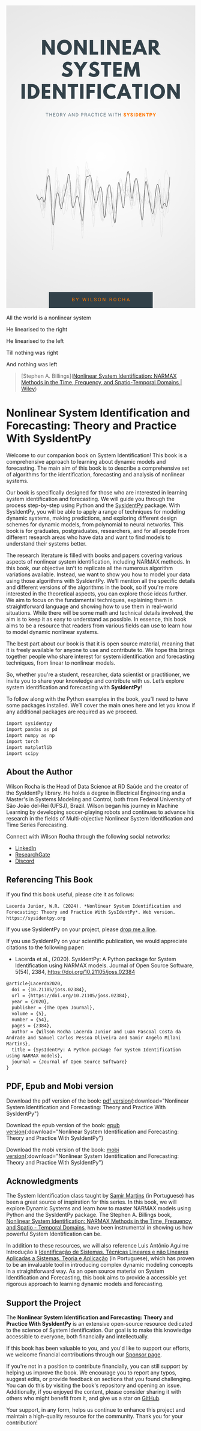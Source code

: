 ![](https://raw.githubusercontent.com/wilsonrljr/sysidentpy-data/4085901293ba5ed5674bb2911ef4d1fa20f3438d/book/assets/Nonlinear_System_identification.png)

All the world is a nonlinear system

He linearised to the right

He linearised to the left

Till nothing was right

And nothing was left

> [Stephen A. Billings]([Nonlinear System Identification: NARMAX Methods in the Time, Frequency, and Spatio-Temporal Domains | Wiley](https://www.wiley.com/en-us/Nonlinear+System+Identification%3A+NARMAX+Methods+in+the+Time%2C+Frequency%2C+and+Spatio-Temporal+Domains-p-9781119943594))



# Nonlinear System Identification and Forecasting: Theory and Practice With SysIdentPy

Welcome to our companion book on System Identification! This book is a comprehensive approach to learning about dynamic models and forecasting. The main aim of this book is to describe a comprehensive set of algorithms for the identification, forecasting and analysis of nonlinear systems.

Our book is specifically designed for those who are interested in learning system identification and forecasting.  We will guide you through the process step-by-step using Python and the [SysIdentPy](https://github.com/wilsonrljr/sysidentpy) package. With SysIdentPy, you will be able to apply a range of techniques for modeling dynamic systems, making predictions, and exploring different design schemes for dynamic models, from polynomial to neural networks. This book is for graduates, postgraduates, researchers, and for all people from different research areas who have data and want to find models to understand their systems better.

The research literature is filled with books and papers covering various aspects of nonlinear system identification, including NARMAX methods. In this book, our objective isn't to replicate all the numerous algorithm variations available. Instead, we want to show you how to model your data using those algorithms with SysIdentPy. We'll mention all the specific details and different versions of the algorithms in the book, so if you're more interested in the theoretical aspects, you can explore those ideas further. We aim to focus on the fundamental techniques, explaining them in straightforward language and showing how to use them in real-world situations. While there will be some math and technical details involved, the aim is to keep it as easy to understand as possible. In essence, this book aims to be a resource that readers from various fields can use to learn how to model dynamic nonlinear systems.

The best part about our book is that it is open source material, meaning that it is freely available for anyone to use and contribute to. We hope this brings together people who share interest for system identification and forecasting techniques, from linear to nonlinear models.

So, whether you're a student, researcher, data scientist or practitioner, we invite you to share your knowledge and contribute with us. Let’s explore system identification and forecasting with **SysIdentPy**!

To follow along with the Python examples in the book, you’ll need to have some packages installed. We’ll cover the main ones here and let you know if any additional packages are required as we proceed.

```
import sysidentpy
import pandas as pd
import numpy as np
import torch
import matplotlib
import scipy
```

## About the Author

Wilson Rocha is the Head of Data Science at RD Saúde and the creator of the SysIdentPy library. He holds a degree in Electrical Engineering and a Master's in Systems Modeling and Control, both from Federal University of São João del-Rei (UFSJ), Brazil. Wilson began his journey in Machine Learning by developing soccer-playing robots and continues to advance his research in the fields of Multi-objective Nonlinear System Identification and Time Series Forecasting.

Connect with Wilson Rocha through the following social networks:

- [LinkedIn](https://www.linkedin.com/in/wilsonrljr/)
- [ResearchGate](https://www.researchgate.net/profile/Wilson-Lacerda-Junior-2)
- [Discord](https://discord.gg/8eGE3PQ)

## Referencing This Book

If you find this book useful, please cite it as follows:

```
Lacerda Junior, W.R. (2024). *Nonlinear System Identification and Forecasting: Theory and Practice With SysIdentPy*. Web version. https://sysidentpy.org
```

If you use SysIdentPy on your project, please [drop me a line](mailto:wilsonrljr@outlook.com).

If you use SysIdentPy on your scientific publication, we would appreciate citations to the following paper:
- Lacerda et al., (2020). SysIdentPy: A Python package for System Identification using NARMAX models. Journal of Open Source Software, 5(54), 2384, https://doi.org/10.21105/joss.02384

```
@article{Lacerda2020,
  doi = {10.21105/joss.02384},
  url = {https://doi.org/10.21105/joss.02384},
  year = {2020},
  publisher = {The Open Journal},
  volume = {5},
  number = {54},
  pages = {2384},
  author = {Wilson Rocha Lacerda Junior and Luan Pascoal Costa da Andrade and Samuel Carlos Pessoa Oliveira and Samir Angelo Milani Martins},
  title = {SysIdentPy: A Python package for System Identification using NARMAX models},
  journal = {Journal of Open Source Software}
}
```

## PDF, Epub and Mobi version

Download the pdf version of the book: [pdf version](https://github.com/wilsonrljr/sysidentpy-data/blob/4085901293ba5ed5674bb2911ef4d1fa20f3438d/book/Nonlinear_System_Identification_Theory_and_Practice_With_SysIdentPy_Wilson_R_L_Junior.pdf){:download="Nonlinear System Identification and Forecasting: Theory and Practice With SysIdentPy"}

Download the epub version of the book: [epub version](https://github.com/wilsonrljr/sysidentpy-data/blob/4085901293ba5ed5674bb2911ef4d1fa20f3438d/book/Nonlinear_System_Identification_Theory_and_Practice_With_SysIdentPy_Wilson_R_L_Junior.epub){:download="Nonlinear System Identification and Forecasting: Theory and Practice With SysIdentPy"}

Download the mobi version of the book: [mobi version](https://github.com/wilsonrljr/sysidentpy-data/blob/4085901293ba5ed5674bb2911ef4d1fa20f3438d/book/Nonlinear_System_Identification_Theory_and_Practice_With_SysIdentPy_Wilson_R_L_Junior.mobi){:download="Nonlinear System Identification and Forecasting: Theory and Practice With SysIdentPy"}

## Acknowledgments

The System Identification class taught by [Samir Martins](https://ufsj.edu.br/martins/)  (in Portuguese) has been a great source of inspiration for this series. In this book, we will explore Dynamic Systems and learn how to master NARMAX models using Python and the SysIdentPy package. The Stephen A. Billings book, [Nonlinear System Identification: NARMAX Methods in the Time, Frequency, and Spatio - Temporal Domains](https://www.wiley.com/en-us/Nonlinear+System+Identification%3A+NARMAX+Methods+in+the+Time%2C+Frequency%2C+and+Spatio-Temporal+Domains-p-9781119943594), have been instrumental in showing us how powerful System Identification can be.

In addition to these resources, we will also reference Luis Antônio Aguirre Introdução à [Identificação de Sistemas. Técnicas Lineares e não Lineares Aplicadas a Sistemas. Teoria e Aplicação](https://www.researchgate.net/publication/303679484_Introducao_a_Identificacao_de_Sistemas) (in Portuguese), which has proven to be an invaluable tool in introducing complex dynamic modeling concepts in a straightforward way. As an open source material on System Identification and Forecasting, this book aims to provide a accessible yet rigorous approach to learning dynamic models and forecasting.

## Support the Project

The **Nonlinear System Identification and Forecasting: Theory and Practice With SysIdentPy** is an extensive open-source resource dedicated to the science of System Identification. Our goal is to make this knowledge accessible to everyone, both financially and intellectually.

If this book has been valuable to you, and you'd like to support our efforts, we welcome financial contributions through our [Sponsor page](https://github.com/sponsors/wilsonrljr).

If you're not in a position to contribute financially, you can still support by helping us improve the book. We encourage you to report any typos, suggest edits, or provide feedback on sections that you found challenging. You can do this by visiting the book's repository and opening an issue. Additionally, if you enjoyed the content, please consider sharing it with others who might benefit from it, and give us a star on [GitHub](https://github.com/wilsonrljr/sysidentpy).

Your support, in any form, helps us continue to enhance this project and maintain a high-quality resource for the community. Thank you for your contribution!
